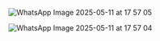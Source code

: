 ![WhatsApp Image 2025-05-11 at 17 57 05](https://github.com/user-attachments/assets/c3d64b84-9b17-4a7c-a84c-fdd92d1736ba)

![WhatsApp Image 2025-05-11 at 17 57 04](https://github.com/user-attachments/assets/d5774a1a-3df7-47a5-baed-2d12640c470d)
